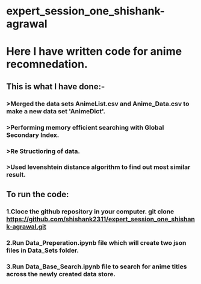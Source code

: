 # expert_session_one_shishank-agrawal
# Here I have written code for anime recomnedation.
## This is what I have done:-
### >Merged the data sets AnimeList.csv and Anime_Data.csv to make a new data set 'AnimeDict'.
### >Performing memory efficient searching with Global Secondary Index.
### >Re Structioring of data.
### >Used levenshtein distance algorithm to find out most similar result.
## To run the code:
### 1.Cloce the github repository in your computer. git clone https://github.com/shishank2311/expert_session_one_shishank-agrawal.git
### 2.Run Data_Preperation.ipynb file which will create two json files in Data_Sets folder.
### 3.Run Data_Base_Search.ipynb file to search for anime titles across the newly created data store.
